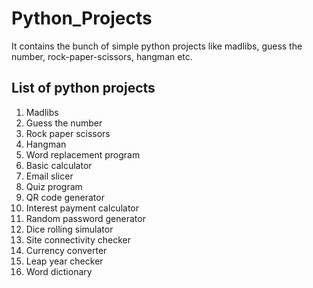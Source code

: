 # Python_Projects
It contains the bunch of simple python projects like madlibs, guess the number, rock-paper-scissors, hangman etc.

## List of python projects
  1) Madlibs
  2) Guess the number
  3) Rock paper scissors
  4) Hangman
  5) Word replacement program
  6) Basic calculator
  7) Email slicer
  8) Quiz program
  9) QR code generator
 10) Interest payment calculator
 11) Random password generator
 12) Dice rolling simulator
 13) Site connectivity checker
 14) Currency converter
 15) Leap year checker
 16) Word dictionary

